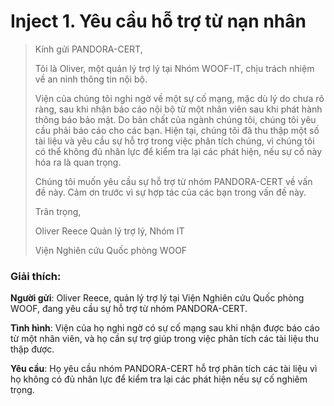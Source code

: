 # Inject 1. Yêu cầu hỗ trợ từ nạn nhân



> Kính gửi PANDORA-CERT,
> 
> Tôi là Oliver, một quản lý trợ lý tại Nhóm WOOF-IT, chịu trách nhiệm về an ninh thông tin nội bộ.
>
>Viện của chúng tôi nghi ngờ về một sự cố mạng, mặc dù lý do chưa rõ ràng, sau khi nhận báo cáo nội bộ từ một nhân viên sau khi phát hành thông báo bảo mật. Do bản chất của ngành chúng tôi, chúng tôi yêu cầu phải báo cáo cho các bạn. Hiện tại, chúng tôi đã thu thập một số tài liệu và yêu cầu sự hỗ trợ trong việc phân tích chúng, vì chúng tôi có thể không đủ nhân lực để kiểm tra lại các phát hiện, nếu sự cố này hóa ra là quan trọng.
>
>Chúng tôi muốn yêu cầu sự hỗ trợ từ nhóm PANDORA-CERT về vấn đề này. Cảm ơn trước vì sự hợp tác của các bạn trong vấn đề này.
>
>Trân trọng,
>
>Oliver Reece
>Quản lý trợ lý, Nhóm IT
>
>Viện Nghiên cứu Quốc phòng WOOF


### Giải thích:

**Người gửi**: Oliver Reece, quản lý trợ lý tại Viện Nghiên cứu Quốc phòng WOOF, đang yêu cầu sự hỗ trợ từ nhóm PANDORA-CERT.

**Tình hình**: Viện của họ nghi ngờ có sự cố mạng sau khi nhận được báo cáo từ một nhân viên, và họ cần sự trợ giúp trong việc phân tích các tài liệu thu thập được.

**Yêu cầu**: Họ yêu cầu nhóm PANDORA-CERT hỗ trợ phân tích các tài liệu vì họ không có đủ nhân lực để kiểm tra lại các phát hiện nếu sự cố nghiêm trọng.



